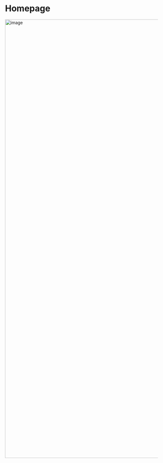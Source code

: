# Homepage

<img width="1440" alt="image" src="https://user-images.githubusercontent.com/71515520/202216241-9de74479-5800-47a4-8eb1-0e4feab25d74.png">

